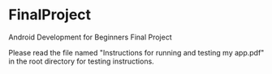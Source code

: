 # FinalProject
Android Development for Beginners Final Project

Please read the file named "Instructions for running and testing my app.pdf" in the root directory for testing instructions.
